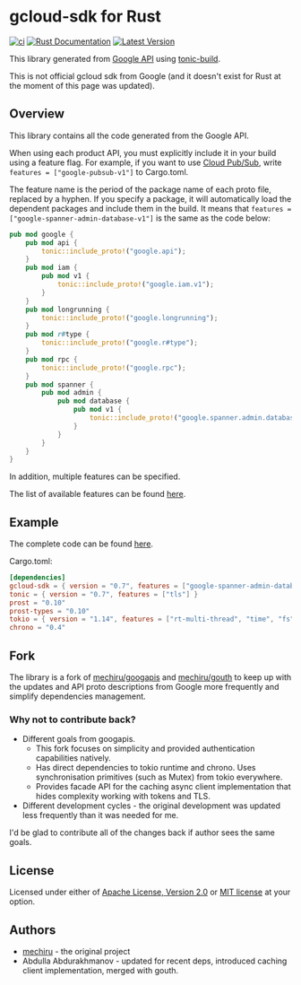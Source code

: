 # gcloud-sdk for Rust

[![ci](https://github.com/latestbit/gcloud-sdk-rs/workflows/ci/badge.svg)](https://github.com/latestbit/gcloud-sdk-rs/actions?query=workflow:ci)
[![Rust Documentation](https://docs.rs/gcloud-sdk/badge.svg)](https://docs.rs/gcloud-sdk)
[![Latest Version](https://img.shields.io/crates/v/gcloud-sdk.svg)](https://crates.io/crates/gcloud-sdk)

This library generated from [Google API](https://github.com/googleapis/googleapis) using [tonic-build](https://github.com/hyperium/tonic/tree/master/tonic-build).

This is not official gcloud sdk from Google (and it doesn't exist for Rust at the moment of this page was updated).

## Overview
This library contains all the code generated from the Google API.

When using each product API, you must explicitly include it in your build using a feature flag.
For example, if you want to use [Cloud Pub/Sub](https://cloud.google.com/pubsub), write `features = ["google-pubsub-v1"]` to Cargo.toml.

The feature name is the period of the package name of each proto file, replaced by a hyphen.
If you specify a package, it will automatically load the dependent packages and include them in the build.
It means that `features = ["google-spanner-admin-database-v1"]` is the same as the code below:

```rust
pub mod google {
    pub mod api {
        tonic::include_proto!("google.api");
    }
    pub mod iam {
        pub mod v1 {
            tonic::include_proto!("google.iam.v1");
        }
    }
    pub mod longrunning {
        tonic::include_proto!("google.longrunning");
    }
    pub mod r#type {
        tonic::include_proto!("google.r#type");
    }
    pub mod rpc {
        tonic::include_proto!("google.rpc");
    }
    pub mod spanner {
        pub mod admin {
            pub mod database {
                pub mod v1 {
                    tonic::include_proto!("google.spanner.admin.database.v1");
                }
            }
        }
    }
}
```

In addition, multiple features can be specified.

The list of available features can be found [here](./googapis/Cargo.toml#L22-L315).

## Example
The complete code can be found [here](./examples/spanner-admin).

Cargo.toml:
```toml
[dependencies]
gcloud-sdk = { version = "0.7", features = ["google-spanner-admin-database-v1"] }
tonic = { version = "0.7", features = ["tls"] }
prost = "0.10"
prost-types = "0.10"
tokio = { version = "1.14", features = ["rt-multi-thread", "time", "fs", "macros"] }
chrono = "0.4"
```

## Fork
The library is a fork of [mechiru/googapis](https://github.com/mechiru/googapis) and [mechiru/gouth](https://github.com/mechiru/gouth) to keep up with
the updates and API proto descriptions from Google more frequently and simplify dependencies management.

### Why not to contribute back?
- Different goals from googapis.
    * This fork focuses on simplicity and provided authentication capabilities natively.
    * Has direct dependencies to tokio runtime and chrono.
      Uses synchronisation primitives (such as Mutex) from tokio everywhere.
    * Provides facade API for the caching async client implementation
      that hides complexity working with tokens and TLS.
- Different development cycles - the original development was updated less frequently than it was needed for me.

I'd be glad to contribute all of the changes back if author sees the same goals.

## License
Licensed under either of [Apache License, Version 2.0](./LICENSE-APACHE)
or [MIT license](./LICENSE-MIT) at your option.

## Authors
- [mechiru](https://github.com/mechiru) - the original project
- Abdulla Abdurakhmanov - updated for recent deps, introduced caching client implementation, merged with gouth.

